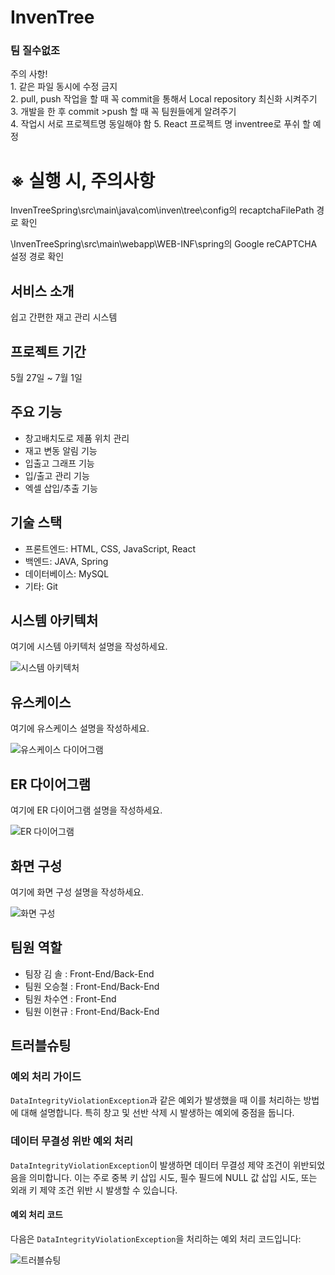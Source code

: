 # InvenTree 
<h3>팀 질수없조</h3>
주의 사항!<br/>
1. 같은 파일 동시에 수정 금지<br/>
2. pull, push 작업을 할 때 꼭 commit을 통해서 Local repository 최신화 시켜주기<br/>
3. 개발을 한 후 commit >push 할 때 꼭 팀원들에게 알려주기<br/>
4. 작업시 서로 프로젝트명 동일해야 함
5. React 프로젝트 명 inventree로 푸쉬 할 예정
<h1>※ 실행 시, 주의사항</h1>
<p>InvenTreeSpring\src\main\java\com\inven\tree\config의 recaptchaFilePath 경로 확인</p>
<p>\InvenTreeSpring\src\main\webapp\WEB-INF\spring의 Google reCAPTCHA 설정 경로 확인</p>
<h2>서비스 소개</h2>
<p>쉽고 간편한 재고 관리 시스템</p>

<h2>프로젝트 기간</h2>
<p>5월 27일 ~ 7월 1일</p>

<h2>주요 기능</h2>
<ul>
  <li>창고배치도로 제품 위치 관리</li>
  <li>재고 변동 알림 기능</li>
  <li>입출고 그래프 기능</li>
  <li>입/출고 관리 기능</li>
  <li>엑셀 삽입/추출 기능</li>
</ul>

<h2>기술 스택</h2>
<ul>
  <li>프론트엔드: HTML, CSS, JavaScript, React</li>
  <li>백엔드: JAVA, Spring</li>
  <li>데이터베이스: MySQL</li>
  <li>기타: Git</li>
</ul>

<h2>시스템 아키텍처</h2>
<p>여기에 시스템 아키텍처 설명을 작성하세요.</p>
<img src="https://github.com/2024-SMHRD-SW-Fullstack-1/InvenTree/assets/86646622/021b34e6-2ef5-42d8-8b21-344907b9986d" alt="시스템 아키텍처" />

<h2>유스케이스</h2>
<p>여기에 유스케이스 설명을 작성하세요.</p>
<img src="https://github.com/2024-SMHRD-SW-Fullstack-1/InvenTree/assets/86646622/5bd0ed69-24ac-4907-abbc-4fa59900d400" alt="유스케이스 다이어그램" />

<h2>ER 다이어그램</h2>
<p>여기에 ER 다이어그램 설명을 작성하세요.</p>
<img src="https://github.com/2024-SMHRD-SW-Fullstack-1/InvenTree/assets/86646622/1eaa02ae-ba96-4ad2-8114-5876080ec08b" alt="ER 다이어그램" />

<h2>화면 구성</h2>
<p>여기에 화면 구성 설명을 작성하세요.</p>
<img src="https://github.com/2024-SMHRD-SW-Fullstack-1/InvenTree/assets/86646622/3f233a2b-3d85-4c25-9b28-37564a3f3449" alt="화면 구성" />

<h2>팀원 역할</h2>
<ul>
  <li>팀장 김  솔 : Front-End/Back-End</li>
  <li>팀원 오승철 : Front-End/Back-End</li>
  <li>팀원 차수연 : Front-End</li>
  <li>팀원 이현규 : Front-End/Back-End</li>
</ul>

<h2>트러블슈팅</h2>

<h3>예외 처리 가이드</h3>
<p><code>DataIntegrityViolationException</code>과 같은 예외가 발생했을 때 이를 처리하는 방법에 대해 설명합니다. 특히 창고 및 선반 삭제 시 발생하는 예외에 중점을 둡니다.</p>

<h3>데이터 무결성 위반 예외 처리</h3>
<p><code>DataIntegrityViolationException</code>이 발생하면 데이터 무결성 제약 조건이 위반되었음을 의미합니다. 이는 주로 중복 키 삽입 시도, 필수 필드에 NULL 값 삽입 시도, 또는 외래 키 제약 조건 위반 시 발생할 수 있습니다.</p>

<h4>예외 처리 코드</h4>
<p>다음은 <code>DataIntegrityViolationException</code>을 처리하는 예외 처리 코드입니다:</p>
<img src="https://github.com/2024-SMHRD-SW-Fullstack-1/InvenTree/assets/86646622/d615b162-3459-45ff-9e93-d82ec2a092af" alt="트러블슈팅" />
